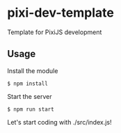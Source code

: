 # pixi-dev-template
Template for PixiJS development

## Usage

Install the module

```
$ npm install
```

Start the server

```
$ npm run start
```

Let's start coding with ./src/index.js!
